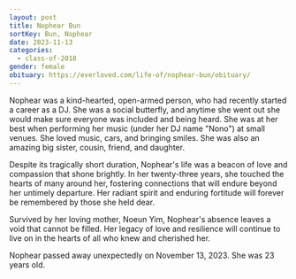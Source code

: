 ```yaml
---
layout: post
title: Nophear Bun
sortKey: Bun, Nophear
date: 2023-11-13
categories:
  - class-of-2018
gender: female
obituary: https://everloved.com/life-of/nophear-bun/obituary/
---
```

Nophear was a kind-hearted, open-armed person, who had recently started a career as a DJ. She was a social butterfly, and anytime she went out she would make sure everyone was included and being heard. She was at her best when performing her music (under her DJ name "Nono") at small venues. She loved music, cars, and bringing smiles. She was also an amazing big sister, cousin, friend, and daughter.

Despite its tragically short duration, Nophear's life was a beacon of love and compassion that shone brightly. In her twenty-three years, she touched the hearts of many around her, fostering connections that will endure beyond her untimely departure. Her radiant spirit and enduring fortitude will forever be remembered by those she held dear.

Survived by her loving mother, Noeun Yim, Nophear's absence leaves a void that cannot be filled. Her legacy of love and resilience will continue to live on in the hearts of all who knew and cherished her.

Nophear passed away unexpectedly on November 13, 2023. She was 23 years old.